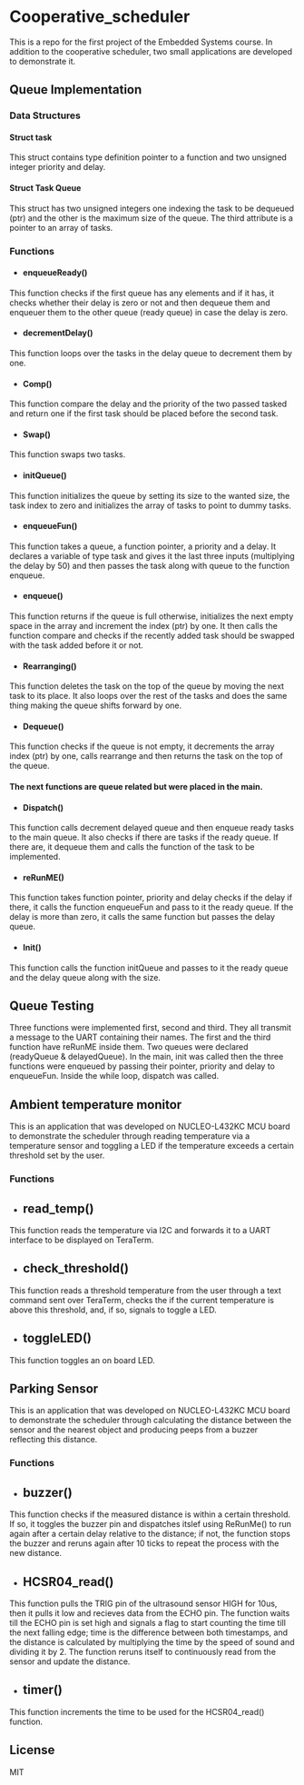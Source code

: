 # Cooperative_scheduler
This is a repo for the first project of the Embedded Systems course. In addition to the cooperative scheduler, two small applications are developed to demonstrate it.
## Queue Implementation
### Data Structures
#### Struct task
This struct contains type definition pointer to a function and two unsigned integer priority and delay.
#### Struct Task Queue
This struct has two unsigned integers one indexing the task to be dequeued (ptr) and the other is the maximum size of the queue. The third attribute is a pointer to an array of tasks. 
### Functions
- #### enqueueReady()
This function checks if the first queue has any elements and if it has, it checks whether their delay is zero or not and then dequeue them and enqueuer them to the other queue (ready queue) in case the delay is zero. 
- #### decrementDelay()
This function loops over the tasks in the delay queue to decrement them by one.
- #### Comp()
This function compare the delay and the priority of the two passed tasked and return one if the first task should be placed before the second task.
- #### Swap()
This function swaps two tasks.
- #### initQueue()
This function initializes the queue by setting its size to the wanted size, the task index to zero and initializes the array of tasks to point to dummy tasks.
- #### enqueueFun()
This function takes a queue, a function pointer, a priority and a delay. It declares a variable of type task and gives it the last three inputs (multiplying the delay by 50) and then passes the task along with queue to the function enqueue.
- #### enqueue()
This function returns if the queue is full otherwise, initializes the next empty space in the array and increment the index (ptr) by one. It then calls the function compare and checks if the recently added task should be swapped with the task added before it or not.
- #### Rearranging()
This function deletes the task on the top of the queue by moving the next task to its place. It also loops over the rest of the tasks and does the same thing making the queue shifts forward by one.
- #### Dequeue()
This function checks if the queue is not empty, it decrements the array index (ptr) by one, calls rearrange and then returns the task on the top of the queue.

#### The next functions are queue related but were placed in the main.

- #### Dispatch()
This function calls decrement delayed queue and then enqueue ready tasks to the main queue. It also checks if there are tasks if the ready queue. If there are, it dequeue them and calls the function of the task to be implemented. 
- #### reRunME()
This function takes function pointer, priority and delay checks if the delay if there, it calls the function enqueueFun and pass to it the ready queue.  If the delay is more than zero, it calls the same function but passes the delay queue.
- #### Init()
This function calls the function initQueue and passes to it the ready queue and the delay queue along with the size.
## Queue Testing
Three functions were implemented first, second and third. They all transmit a message to the UART containing their names. The first and the third function have reRunME inside them. Two queues were declared (readyQueue & delayedQueue). In the main, init was called then the three functions were enqueued by passing their pointer, priority and delay to enqueueFun. Inside the while loop, dispatch was called.
## Ambient temperature monitor
This is an application that was developed on NUCLEO-L432KC MCU board to demonstrate the scheduler through reading temperature via a temperature sensor and toggling a LED if the temperature exceeds a certain threshold set by the user.
### Functions
- ## read_temp()
This function reads the temperature via I2C and forwards it to a UART interface to be displayed on TeraTerm.
- ## check_threshold()
This function reads a threshold temperature from the user through a text command sent over TeraTerm, checks the if the current temperature is above this threshold, and, if so, signals to toggle a LED.
- ## toggleLED()
This function toggles an on board LED.

## Parking Sensor
This is an application that was developed on NUCLEO-L432KC MCU board to demonstrate the scheduler through calculating the distance between the sensor and the nearest object and producing peeps from a buzzer reflecting this distance.
### Functions
- ## buzzer()
This function checks if the measured distance is within a certain threshold. If so, it toggles the buzzer pin and dispatches itslef using ReRunMe() to run again after a certain delay relative to the distance; if not, the function stops the buzzer and reruns again after 10 ticks to repeat the process with the new distance.
- ## HCSR04_read()
This function pulls the TRIG pin of the ultrasound sensor HIGH for 10us, then it pulls it low and recieves data from the ECHO pin. The function waits till the ECHO pin is set high and signals a flag to start counting the time till the next falling edge; time is the difference between both timestamps, and the distance is calculated by multiplying the time by the speed of sound and dividing it by 2. The function reruns itself to continuously read from the sensor and update the distance.
- ## timer()
This function increments the time to be used for the HCSR04_read() function.
## License
MIT
